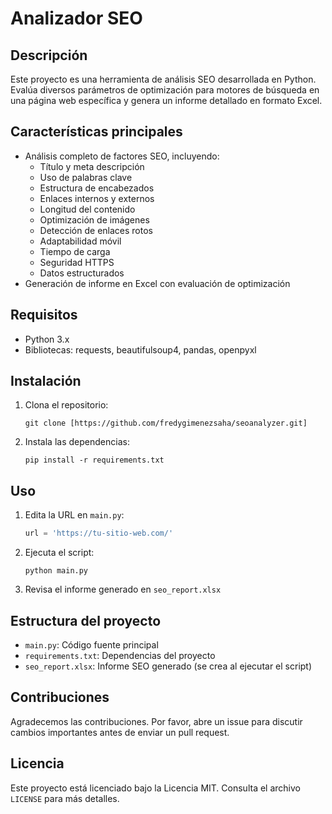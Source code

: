 # Analizador SEO

## Descripción
Este proyecto es una herramienta de análisis SEO desarrollada en Python. Evalúa diversos parámetros de optimización para motores de búsqueda en una página web específica y genera un informe detallado en formato Excel.

## Características principales
- Análisis completo de factores SEO, incluyendo:
  - Título y meta descripción
  - Uso de palabras clave
  - Estructura de encabezados
  - Enlaces internos y externos
  - Longitud del contenido
  - Optimización de imágenes
  - Detección de enlaces rotos
  - Adaptabilidad móvil
  - Tiempo de carga
  - Seguridad HTTPS
  - Datos estructurados
- Generación de informe en Excel con evaluación de optimización

## Requisitos
- Python 3.x
- Bibliotecas: requests, beautifulsoup4, pandas, openpyxl

## Instalación
1. Clona el repositorio:
   ```
   git clone [https://github.com/fredygimenezsaha/seoanalyzer.git]
   ```
2. Instala las dependencias:
   ```
   pip install -r requirements.txt
   ```

## Uso
1. Edita la URL en `main.py`:
   ```python
   url = 'https://tu-sitio-web.com/'
   ```
2. Ejecuta el script:
   ```
   python main.py
   ```
3. Revisa el informe generado en `seo_report.xlsx`

## Estructura del proyecto
- `main.py`: Código fuente principal
- `requirements.txt`: Dependencias del proyecto
- `seo_report.xlsx`: Informe SEO generado (se crea al ejecutar el script)

## Contribuciones
Agradecemos las contribuciones. Por favor, abre un issue para discutir cambios importantes antes de enviar un pull request.

## Licencia
Este proyecto está licenciado bajo la Licencia MIT. Consulta el archivo `LICENSE` para más detalles.